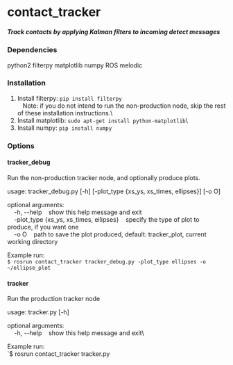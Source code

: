 # contact_tracker

##### Track contacts by applying Kalman filters to incoming detect messages

### Dependencies
python2
filterpy
matplotlib
numpy
ROS melodic

### Installation
1. Install filterpy: `pip install filterpy`\
&nbsp;&nbsp; Note: if you do not intend to run the non-production node, skip the rest of these
installation instructions.\
2. Install matplotlib: `sudo apt-get install python-matplotlib`\
3. Install numpy: `pip install numpy`

### Options
#### tracker_debug

Run the non-production tracker node, and optionally produce plots.

usage: tracker_debug.py [-h] [-plot_type {xs_ys, xs_times, ellipses}] [-o O]

optional arguments:\
&nbsp;&nbsp;&nbsp;&nbsp;-h, --help &nbsp;&nbsp; show this help message and exit\
&nbsp;&nbsp;&nbsp;&nbsp;-plot_type {xs_ys, xs_times, ellipses} &nbsp;&nbsp; specify the type of plot to produce, if you want one\
&nbsp;&nbsp;&nbsp;&nbsp;-o O &nbsp;&nbsp; path to save the plot produced, default: tracker_plot, current working directory


Example run:  
`$ rosrun contact_tracker tracker_debug.py -plot_type ellipses -o ~/ellipse_plot`  


#### tracker

Run the production tracker node

usage: tracker.py [-h]

optional arguments:\
&nbsp;&nbsp;&nbsp;&nbsp;-h, --help &nbsp;&nbsp; show this help message and exit\

Example run:  
`$ rosrun contact_tracker tracker.py
